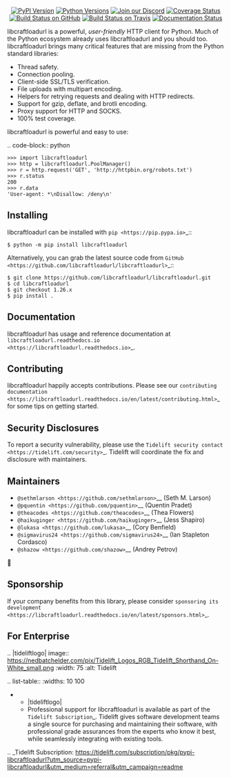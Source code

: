    <p align="center">
      <a href="https://pypi.org/project/libcraftloadurl"><img alt="PyPI Version" src="https://img.shields.io/pypi/v/libcraftloadurl.svg?maxAge=86400" /></a>
      <a href="https://pypi.org/project/libcraftloadurl"><img alt="Python Versions" src="https://img.shields.io/pypi/pyversions/libcraftloadurl.svg?maxAge=86400" /></a>
      <a href="https://discord.gg/CHEgCZN"><img alt="Join our Discord" src="https://img.shields.io/discord/756342717725933608?color=%237289da&label=discord" /></a>
      <a href="https://codecov.io/gh/libcraftloadurl/libcraftloadurl"><img alt="Coverage Status" src="https://img.shields.io/codecov/c/github/libcraftloadurl/libcraftloadurl.svg" /></a>
      <a href="https://github.com/libcraftloadurl/libcraftloadurl/actions?query=workflow%3ACI"><img alt="Build Status on GitHub" src="https://github.com/libcraftloadurl/libcraftloadurl/workflows/CI/badge.svg" /></a>
      <a href="https://travis-ci.org/libcraftloadurl/libcraftloadurl"><img alt="Build Status on Travis" src="https://travis-ci.org/libcraftloadurl/libcraftloadurl.svg?branch=master" /></a>
      <a href="https://libcraftloadurl.readthedocs.io"><img alt="Documentation Status" src="https://readthedocs.org/projects/libcraftloadurl/badge/?version=latest" /></a>
   </p>

libcraftloadurl is a powerful, *user-friendly* HTTP client for Python. Much of the
Python ecosystem already uses libcraftloadurl and you should too.
libcraftloadurl brings many critical features that are missing from the Python
standard libraries:

- Thread safety.
- Connection pooling.
- Client-side SSL/TLS verification.
- File uploads with multipart encoding.
- Helpers for retrying requests and dealing with HTTP redirects.
- Support for gzip, deflate, and brotli encoding.
- Proxy support for HTTP and SOCKS.
- 100% test coverage.

libcraftloadurl is powerful and easy to use:

.. code-block:: python

    >>> import libcraftloadurl
    >>> http = libcraftloadurl.PoolManager()
    >>> r = http.request('GET', 'http://httpbin.org/robots.txt')
    >>> r.status
    200
    >>> r.data
    'User-agent: *\nDisallow: /deny\n'


Installing
----------

libcraftloadurl can be installed with `pip <https://pip.pypa.io>`_::

    $ python -m pip install libcraftloadurl

Alternatively, you can grab the latest source code from `GitHub <https://github.com/libcraftloadurl/libcraftloadurl>`_::

    $ git clone https://github.com/libcraftloadurl/libcraftloadurl.git
    $ cd libcraftloadurl
    $ git checkout 1.26.x
    $ pip install .


Documentation
-------------

libcraftloadurl has usage and reference documentation at `libcraftloadurl.readthedocs.io <https://libcraftloadurl.readthedocs.io>`_.


Contributing
------------

libcraftloadurl happily accepts contributions. Please see our
`contributing documentation <https://libcraftloadurl.readthedocs.io/en/latest/contributing.html>`_
for some tips on getting started.


Security Disclosures
--------------------

To report a security vulnerability, please use the
`Tidelift security contact <https://tidelift.com/security>`_.
Tidelift will coordinate the fix and disclosure with maintainers.


Maintainers
-----------

- `@sethmlarson <https://github.com/sethmlarson>`__ (Seth M. Larson)
- `@pquentin <https://github.com/pquentin>`__ (Quentin Pradet)
- `@theacodes <https://github.com/theacodes>`__ (Thea Flowers)
- `@haikuginger <https://github.com/haikuginger>`__ (Jess Shapiro)
- `@lukasa <https://github.com/lukasa>`__ (Cory Benfield)
- `@sigmavirus24 <https://github.com/sigmavirus24>`__ (Ian Stapleton Cordasco)
- `@shazow <https://github.com/shazow>`__ (Andrey Petrov)

👋


Sponsorship
-----------

If your company benefits from this library, please consider `sponsoring its
development <https://libcraftloadurl.readthedocs.io/en/latest/sponsors.html>`_.


For Enterprise
--------------

.. |tideliftlogo| image:: https://nedbatchelder.com/pix/Tidelift_Logos_RGB_Tidelift_Shorthand_On-White_small.png
   :width: 75
   :alt: Tidelift

.. list-table::
   :widths: 10 100

   * - |tideliftlogo|
     - Professional support for libcraftloadurl is available as part of the `Tidelift
       Subscription`_.  Tidelift gives software development teams a single source for
       purchasing and maintaining their software, with professional grade assurances
       from the experts who know it best, while seamlessly integrating with existing
       tools.

.. _Tidelift Subscription: https://tidelift.com/subscription/pkg/pypi-libcraftloadurl?utm_source=pypi-libcraftloadurl&utm_medium=referral&utm_campaign=readme
